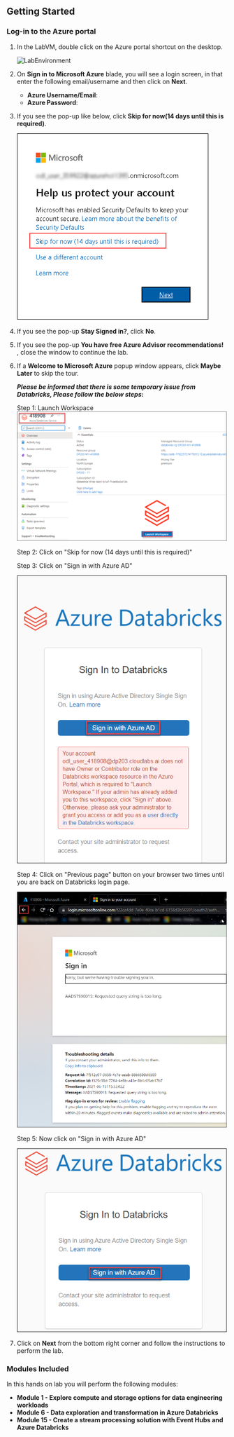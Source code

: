 ## **Getting Started**

### Log-in to the Azure portal

1. In the LabVM, double click on the Azure portal shortcut on the desktop.

     ![LabEnvironment](media/azureportal1.png) 
     
1. On **Sign in to Microsoft Azure** blade, you will see a login screen, in that enter the following email/username and then click on **Next**.  
   * **Azure Username/Email**:  <inject key="AzureAdUserEmail"></inject>
   * **Azure Password**:  <inject key="AzureAdUserPassword"></inject>
  
1. If you see the pop-up like below, click **Skip for now(14 days until this is required)**.

   ![LabEnvironmentpop-up](media/azureportal02.png)

1. If you see the pop-up  **Stay Signed in?**, click **No**.

1. If you see the pop-up **You have free Azure Advisor recommendations!** , close the window to continue the lab. 

1. If a **Welcome to Microsoft Azure** popup window appears, click **Maybe Later** to skip the tour.

   ***Please be informed that there is some temporary issue from Databricks, Please follow the below steps:***

   Step 1: Launch Workspace
    ![](media/databricks-01.png "Launch workspace") 
     
   Step 2: Click on "Skip for now (14 days until this is required)"

   Step 3: Click on "Sign in with Azure AD"

     ![](media/databricks-02.png "Sign in") 
     
   Step 4: Click on "Previous page" button on your browser two times until you are back on Databricks login page.

     ![](media/databricks-03.png "Previous page") 
     
   Step 5: Now click on "Sign in with Azure AD"

     ![](media/databricks-04.png "Sign in Azure AD") 
     
1. Click on **Next** from the bottom right corner and follow the instructions to perform the lab.

### Modules Included

   In this hands on lab you will perform the following modules:

 - **Module 1 - Explore compute and storage options for data engineering workloads** 
 - **Module 6 - Data exploration and transformation in Azure Databricks**
 - **Module 15 - Create a stream processing solution with Event Hubs and Azure Databricks**
